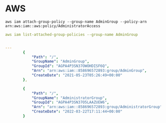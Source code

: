 # AWS



`aws iam attach-group-policy --group-name AdminGroup --policy-arn arn:aws:iam::aws:policy/AdministratorAccess`

```yaml
aws iam list-attached-group-policies --group-name AdminGroup


---
        {
            "Path": "/",
            "GroupName": "AdminGroup",
            "GroupId": "AGPA4P3SN37OWOHDISF6Q",
            "Arn": "arn:aws:iam::858696572893:group/AdminGroup",
            "CreateDate": "2021-05-23T05:26:49+00:00"
        },

        {
            "Path": "/",
            "GroupName": "AdministratorGroup",
            "GroupId": "AGPA4P3SN37O5LAAZUEW6",
            "Arn": "arn:aws:iam::858696572893:group/AdministratorGroup",
            "CreateDate": "2022-03-22T17:11:44+00:00"
        }

```


